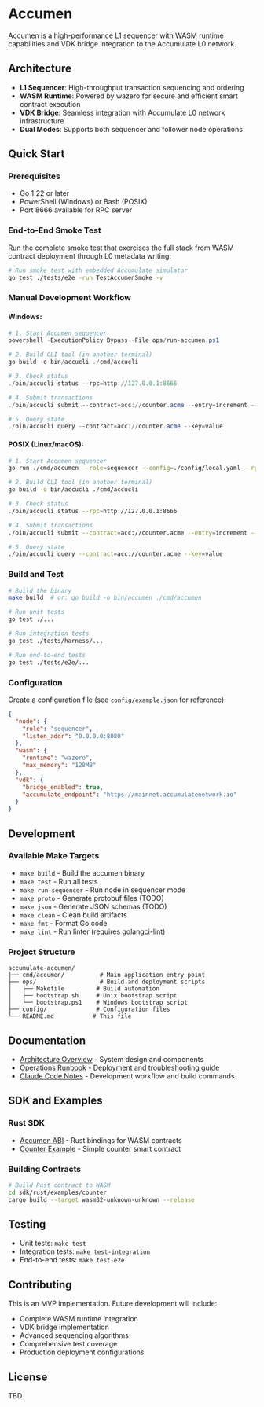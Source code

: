 # Accumen

Accumen is a high-performance L1 sequencer with WASM runtime capabilities and VDK bridge integration to the Accumulate L0 network.

## Architecture

- **L1 Sequencer**: High-throughput transaction sequencing and ordering
- **WASM Runtime**: Powered by wazero for secure and efficient smart contract execution
- **VDK Bridge**: Seamless integration with Accumulate L0 network infrastructure
- **Dual Modes**: Supports both sequencer and follower node operations

## Quick Start

### Prerequisites

- Go 1.22 or later
- PowerShell (Windows) or Bash (POSIX)
- Port 8666 available for RPC server

### End-to-End Smoke Test

Run the complete smoke test that exercises the full stack from WASM contract deployment through L0 metadata writing:

```bash
# Run smoke test with embedded Accumulate simulator
go test ./tests/e2e -run TestAccumenSmoke -v
```

### Manual Development Workflow

#### Windows:
```powershell
# 1. Start Accumen sequencer
powershell -ExecutionPolicy Bypass -File ops/run-accumen.ps1

# 2. Build CLI tool (in another terminal)
go build -o bin/accucli ./cmd/accucli

# 3. Check status
./bin/accucli status --rpc=http://127.0.0.1:8666

# 4. Submit transactions
./bin/accucli submit --contract=acc://counter.acme --entry=increment --arg=amount:1

# 5. Query state
./bin/accucli query --contract=acc://counter.acme --key=value
```

#### POSIX (Linux/macOS):
```bash
# 1. Start Accumen sequencer
go run ./cmd/accumen --role=sequencer --config=./config/local.yaml --rpc=:8666

# 2. Build CLI tool (in another terminal)
go build -o bin/accucli ./cmd/accucli

# 3. Check status
./bin/accucli status --rpc=http://127.0.0.1:8666

# 4. Submit transactions
./bin/accucli submit --contract=acc://counter.acme --entry=increment --arg=amount:1

# 5. Query state
./bin/accucli query --contract=acc://counter.acme --key=value
```

### Build and Test

```bash
# Build the binary
make build  # or: go build -o bin/accumen ./cmd/accumen

# Run unit tests
go test ./...

# Run integration tests
go test ./tests/harness/...

# Run end-to-end tests
go test ./tests/e2e/...
```

### Configuration

Create a configuration file (see `config/example.json` for reference):

```json
{
  "node": {
    "role": "sequencer",
    "listen_addr": "0.0.0.0:8080"
  },
  "wasm": {
    "runtime": "wazero",
    "max_memory": "128MB"
  },
  "vdk": {
    "bridge_enabled": true,
    "accumulate_endpoint": "https://mainnet.accumulatenetwork.io"
  }
}
```

## Development

### Available Make Targets

- `make build` - Build the accumen binary
- `make test` - Run all tests
- `make run-sequencer` - Run node in sequencer mode
- `make proto` - Generate protobuf files (TODO)
- `make json` - Generate JSON schemas (TODO)
- `make clean` - Clean build artifacts
- `make fmt` - Format Go code
- `make lint` - Run linter (requires golangci-lint)

### Project Structure

```
accumulate-accumen/
├── cmd/accumen/          # Main application entry point
├── ops/                  # Build and deployment scripts
│   ├── Makefile         # Build automation
│   ├── bootstrap.sh     # Unix bootstrap script
│   └── bootstrap.ps1    # Windows bootstrap script
├── config/              # Configuration files
└── README.md           # This file
```

## Documentation

- [Architecture Overview](docs/ARCHITECTURE.md) - System design and components
- [Operations Runbook](docs/RUNBOOK.md) - Deployment and troubleshooting guide
- [Claude Code Notes](CLAUDE.md) - Development workflow and build commands

## SDK and Examples

### Rust SDK
- [Accumen ABI](sdk/rust/accumen-abi/) - Rust bindings for WASM contracts
- [Counter Example](sdk/rust/examples/counter/) - Simple counter smart contract

### Building Contracts
```bash
# Build Rust contract to WASM
cd sdk/rust/examples/counter
cargo build --target wasm32-unknown-unknown --release
```

## Testing

- Unit tests: `make test`
- Integration tests: `make test-integration`
- End-to-end tests: `make test-e2e`

## Contributing

This is an MVP implementation. Future development will include:

- Complete WASM runtime integration
- VDK bridge implementation
- Advanced sequencing algorithms
- Comprehensive test coverage
- Production deployment configurations

## License

TBD